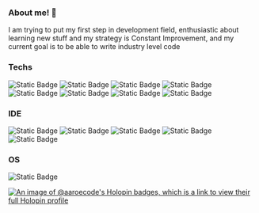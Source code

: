 ### About me! 👋

I am trying to put my first step in development field, enthusiastic about learning
new stuff and my strategy is Constant Improvement, and my current goal is to be able to
write industry level code

### Techs

![Static Badge](https://img.shields.io/badge/Python-blue?style=for-the-badge&logo=python&logoColor=yellow)
![Static Badge](https://img.shields.io/badge/FLASK-%235A5A5A?style=for-the-badge&logo=flask&logoColor=white)
![Static Badge](https://img.shields.io/badge/MySQL-%234479A1?style=for-the-badge&logo=mysql&logoColor=white)
![Static Badge](https://img.shields.io/badge/Pandas-%23150458?style=for-the-badge&logo=pandas&logoColor=white)
![Static Badge](https://img.shields.io/badge/Tensor%20Flow-%23FF6F00?style=for-the-badge&logo=tensorflow&logoColor=white)
![Static Badge](https://img.shields.io/badge/Git-%23F05032?style=for-the-badge&logo=git&logoColor=white)
![Static Badge](https://img.shields.io/badge/Github-%23181717?style=for-the-badge&logo=github&logoColor=white)
![Static Badge](https://img.shields.io/badge/replit-%23F26207?style=for-the-badge&logo=replit&logoColor=white)

### IDE

![Static Badge](https://img.shields.io/badge/VS%20Code-%23007ACC?style=for-the-badge&logo=visualstudiocode&logoColor=white)
![Static Badge](https://img.shields.io/badge/Atom-%2366595C?style=for-the-badge&logo=atom&logoColor=white)
![Static Badge](https://img.shields.io/badge/Eclipse-%232C2255?style=for-the-badge&logo=eclipseide&logoColor=white)
![Static Badge](https://img.shields.io/badge/Pycharm-%23000000?style=for-the-badge&logo=pycharm&logoColor=white)
![Static Badge](https://img.shields.io/badge/Jetbrains-%23000000?style=for-the-badge&logo=jetbrains&logoColor=white)


### OS

![Static Badge](https://img.shields.io/badge/Windows-%230078D6?style=for-the-badge&logo=windows10)






[![An image of @aaroecode's Holopin badges, which is a link to view their full Holopin profile](https://holopin.me/aaroecode)](https://holopin.io/@aaroecode)
